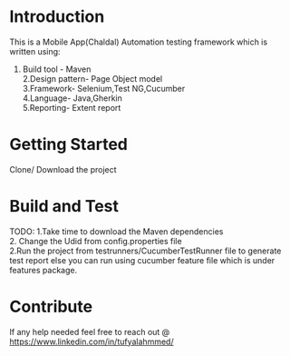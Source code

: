 # Introduction
This is a Mobile App(Chaldal) Automation testing framework which is written using:
1. Build tool - Maven<br>
2.Design pattern- Page Object model<br>
3.Framework- Selenium,Test NG,Cucumber<br>
4.Language- Java,Gherkin<br>
5.Reporting- Extent report <br>
# Getting Started
Clone/ Download the project 

# Build and Test
TODO: 
1.Take time to download the Maven dependencies <br>
2. Change the Udid from config.properties file<br>
2.Run the project from testrunners/CucumberTestRunner file to generate test report else you can run using cucumber feature file which is under features package.<br>
# Contribute
If any help needed feel free to reach out @ https://www.linkedin.com/in/tufyalahmmed/
